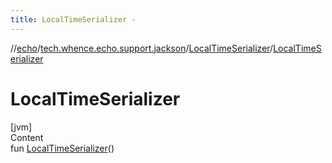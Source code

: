 ```yaml
---
title: LocalTimeSerializer -
---
```

//[echo](../../index.md)/[tech.whence.echo.support.jackson](../index.md)/[LocalTimeSerializer](index.md)/[LocalTimeSerializer](-local-time-serializer.md)



# LocalTimeSerializer  
[jvm]  
Content  
fun [LocalTimeSerializer](-local-time-serializer.md)()  



